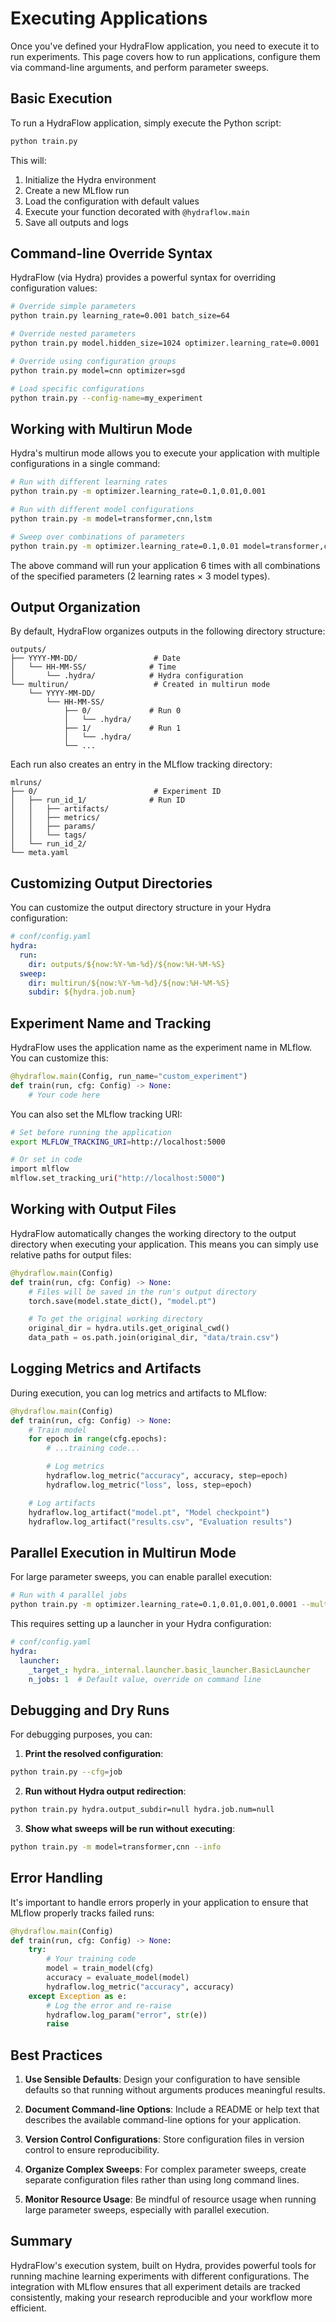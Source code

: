 # Executing Applications

Once you've defined your HydraFlow application, you need to execute it to
run experiments. This page covers how to run applications, configure them
via command-line arguments, and perform parameter sweeps.

## Basic Execution

To run a HydraFlow application, simply execute the Python script:

```bash
python train.py
```

This will:

1. Initialize the Hydra environment
2. Create a new MLflow run
3. Load the configuration with default values
4. Execute your function decorated with `@hydraflow.main`
5. Save all outputs and logs

## Command-line Override Syntax

HydraFlow (via Hydra) provides a powerful syntax for overriding configuration
values:

```bash
# Override simple parameters
python train.py learning_rate=0.001 batch_size=64

# Override nested parameters
python train.py model.hidden_size=1024 optimizer.learning_rate=0.0001

# Override using configuration groups
python train.py model=cnn optimizer=sgd

# Load specific configurations
python train.py --config-name=my_experiment
```

## Working with Multirun Mode

Hydra's multirun mode allows you to execute your application with multiple
configurations in a single command:

```bash
# Run with different learning rates
python train.py -m optimizer.learning_rate=0.1,0.01,0.001

# Run with different model configurations
python train.py -m model=transformer,cnn,lstm

# Sweep over combinations of parameters
python train.py -m optimizer.learning_rate=0.1,0.01 model=transformer,cnn
```

The above command will run your application 6 times with all combinations
of the specified parameters (2 learning rates × 3 model types).

## Output Organization

By default, HydraFlow organizes outputs in the following directory structure:

```
outputs/
├── YYYY-MM-DD/                 # Date
│   └── HH-MM-SS/              # Time
│       └── .hydra/            # Hydra configuration
└── multirun/                   # Created in multirun mode
    └── YYYY-MM-DD/
        └── HH-MM-SS/
            ├── 0/             # Run 0
            │   └── .hydra/
            ├── 1/             # Run 1
            │   └── .hydra/
            └── ...
```

Each run also creates an entry in the MLflow tracking directory:

```
mlruns/
├── 0/                          # Experiment ID
│   ├── run_id_1/              # Run ID
│   │   ├── artifacts/
│   │   ├── metrics/
│   │   ├── params/
│   │   └── tags/
│   └── run_id_2/
└── meta.yaml
```

## Customizing Output Directories

You can customize the output directory structure in your Hydra configuration:

```yaml
# conf/config.yaml
hydra:
  run:
    dir: outputs/${now:%Y-%m-%d}/${now:%H-%M-%S}
  sweep:
    dir: multirun/${now:%Y-%m-%d}/${now:%H-%M-%S}
    subdir: ${hydra.job.num}
```

## Experiment Name and Tracking

HydraFlow uses the application name as the experiment name in MLflow. You can
customize this:

```python
@hydraflow.main(Config, run_name="custom_experiment")
def train(run, cfg: Config) -> None:
    # Your code here
```

You can also set the MLflow tracking URI:

```bash
# Set before running the application
export MLFLOW_TRACKING_URI=http://localhost:5000

# Or set in code
import mlflow
mlflow.set_tracking_uri("http://localhost:5000")
```

## Working with Output Files

HydraFlow automatically changes the working directory to the output directory
when executing your application. This means you can simply use relative paths
for output files:

```python
@hydraflow.main(Config)
def train(run, cfg: Config) -> None:
    # Files will be saved in the run's output directory
    torch.save(model.state_dict(), "model.pt")

    # To get the original working directory
    original_dir = hydra.utils.get_original_cwd()
    data_path = os.path.join(original_dir, "data/train.csv")
```

## Logging Metrics and Artifacts

During execution, you can log metrics and artifacts to MLflow:

```python
@hydraflow.main(Config)
def train(run, cfg: Config) -> None:
    # Train model
    for epoch in range(cfg.epochs):
        # ...training code...

        # Log metrics
        hydraflow.log_metric("accuracy", accuracy, step=epoch)
        hydraflow.log_metric("loss", loss, step=epoch)

    # Log artifacts
    hydraflow.log_artifact("model.pt", "Model checkpoint")
    hydraflow.log_artifact("results.csv", "Evaluation results")
```

## Parallel Execution in Multirun Mode

For large parameter sweeps, you can enable parallel execution:

```bash
# Run with 4 parallel jobs
python train.py -m optimizer.learning_rate=0.1,0.01,0.001,0.0001 --multirun --hydra.launcher.n_jobs=4
```

This requires setting up a launcher in your Hydra configuration:

```yaml
# conf/config.yaml
hydra:
  launcher:
    _target_: hydra._internal.launcher.basic_launcher.BasicLauncher
    n_jobs: 1  # Default value, override on command line
```

## Debugging and Dry Runs

For debugging purposes, you can:

1. **Print the resolved configuration**:

```bash
python train.py --cfg=job
```

2. **Run without Hydra output redirection**:

```bash
python train.py hydra.output_subdir=null hydra.job.num=null
```

3. **Show what sweeps will be run without executing**:

```bash
python train.py -m model=transformer,cnn --info
```

## Error Handling

It's important to handle errors properly in your application to ensure that
MLflow properly tracks failed runs:

```python
@hydraflow.main(Config)
def train(run, cfg: Config) -> None:
    try:
        # Your training code
        model = train_model(cfg)
        accuracy = evaluate_model(model)
        hydraflow.log_metric("accuracy", accuracy)
    except Exception as e:
        # Log the error and re-raise
        hydraflow.log_param("error", str(e))
        raise
```

## Best Practices

1. **Use Sensible Defaults**: Design your configuration to have sensible defaults
   so that running without arguments produces meaningful results.

2. **Document Command-line Options**: Include a README or help text that
   describes the available command-line options for your application.

3. **Version Control Configurations**: Store configuration files in version
   control to ensure reproducibility.

4. **Organize Complex Sweeps**: For complex parameter sweeps, create separate
   configuration files rather than using long command lines.

5. **Monitor Resource Usage**: Be mindful of resource usage when running large
   parameter sweeps, especially with parallel execution.

## Summary

HydraFlow's execution system, built on Hydra, provides powerful tools for
running machine learning experiments with different configurations. The
integration with MLflow ensures that all experiment details are tracked
consistently, making your research reproducible and your workflow more
efficient.